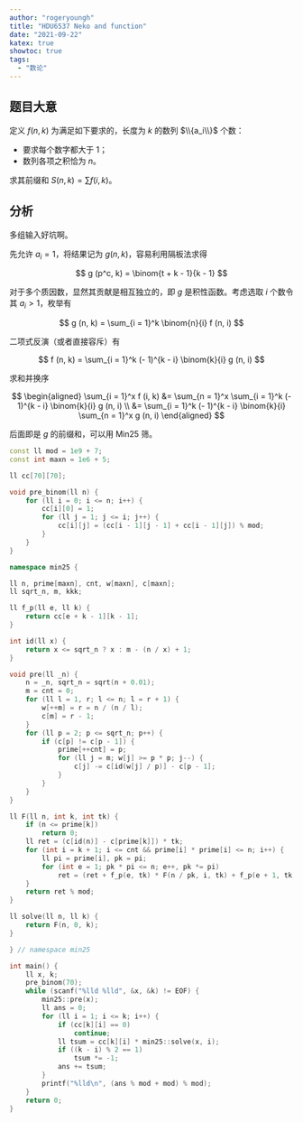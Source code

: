 ```yaml
---
author: "rogeryoungh"
title: "HDU6537 Neko and function"
date: "2021-09-22"
katex: true
showtoc: true
tags:
  - "数论"
---
```


## 题目大意

定义 $f(n, k)$ 为满足如下要求的，长度为 $k$ 的数列 $\\{a_i\\}$ 个数：

- 要求每个数字都大于 $1$；
- 数列各项之积恰为 $n$。

求其前缀和 $S(n, k) = \sum f(i, k)$。

## 分析

多组输入好坑啊。

先允许 $a_i=1$，将结果记为 $g(n,k)$，容易利用隔板法求得

$$
g (p^c, k) = \binom{t + k - 1}{k - 1}
$$

对于多个质因数，显然其贡献是相互独立的，即 $g$ 是积性函数。考虑选取 $i$ 个数令其 $a_i>1$，枚举有

$$
g (n, k) = \sum_{i = 1}^k \binom{n}{i} f (n, i)
$$

二项式反演（或者直接容斥）有

$$
f (n, k) = \sum_{i = 1}^k (- 1)^{k - i} \binom{k}{i} g (n, i)
$$

求和并换序

$$
\begin{aligned}
\sum_{i = 1}^x f (i, k) &= \sum_{n = 1}^x \sum_{i = 1}^k (- 1)^{k - i} \binom{k}{i} g (n, i) \\
&= \sum_{i = 1}^k (- 1)^{k - i} \binom{k}{i} \sum_{n = 1}^x g (n, i)
\end{aligned}
$$

后面即是 $g$ 的前缀和，可以用 Min25 筛。

```cpp
const ll mod = 1e9 + 7;
const int maxn = 1e6 + 5;

ll cc[70][70];

void pre_binom(ll n) {
	for (ll i = 0; i <= n; i++) {
		cc[i][0] = 1;
		for (ll j = 1; j <= i; j++) {
			cc[i][j] = (cc[i - 1][j - 1] + cc[i - 1][j]) % mod;
		}
	}
}

namespace min25 {

ll n, prime[maxn], cnt, w[maxn], c[maxn];
ll sqrt_n, m, kkk;

ll f_p(ll e, ll k) {
	return cc[e + k - 1][k - 1];
}

int id(ll x) {
	return x <= sqrt_n ? x : m - (n / x) + 1;
}

void pre(ll _n) {
	n = _n, sqrt_n = sqrt(n + 0.01);
	m = cnt = 0;
	for (ll l = 1, r; l <= n; l = r + 1) {
		w[++m] = r = n / (n / l);
		c[m] = r - 1;
	}
	for (ll p = 2; p <= sqrt_n; p++) {
		if (c[p] != c[p - 1]) {
			prime[++cnt] = p;
			for (ll j = m; w[j] >= p * p; j--) {
				c[j] -= c[id(w[j] / p)] - c[p - 1];
			}
		}
	}
}

ll F(ll n, int k, int tk) {
	if (n <= prime[k])
		return 0;
	ll ret = (c[id(n)] - c[prime[k]]) * tk;
	for (int i = k + 1; i <= cnt && prime[i] * prime[i] <= n; i++) {
		ll pi = prime[i], pk = pi;
		for (int e = 1; pk * pi <= n; e++, pk *= pi)
			ret = (ret + f_p(e, tk) * F(n / pk, i, tk) + f_p(e + 1, tk));
	}
	return ret % mod;
}

ll solve(ll n, ll k) {
	return F(n, 0, k);
}

} // namespace min25

int main() {
	ll x, k;
	pre_binom(70);
	while (scanf("%lld %lld", &x, &k) != EOF) {
		min25::pre(x);
		ll ans = 0;
		for (ll i = 1; i <= k; i++) {
			if (cc[k][i] == 0)
				continue;
			ll tsum = cc[k][i] * min25::solve(x, i);
			if ((k - i) % 2 == 1)
				tsum *= -1;
			ans += tsum;
		}
		printf("%lld\n", (ans % mod + mod) % mod);
	}
	return 0;
}
```
